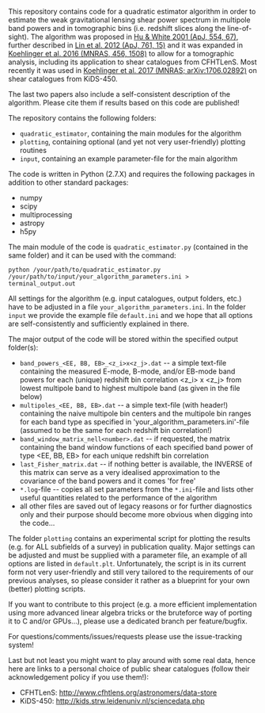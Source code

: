 This repository contains code for a quadratic estimator algorithm in order to estimate the weak gravitational lensing shear power spectrum in multipole band powers and in tomographic bins (i.e. redshift slices along the line-of-sight). The algorithm was proposed in [Hu & White 2001 (ApJ, 554, 67)](http://adsabs.harvard.edu/abs/2001ApJ...554...67H), further described in [Lin et al. 2012 (ApJ, 761, 15)](http://adsabs.harvard.edu/abs/2012ApJ...761...15L) and it was expanded in [Koehlinger et al. 2016 (MNRAS, 456, 1508)](http://adsabs.harvard.edu/abs/2016MNRAS.456.1508K) to allow for a tomographic analysis, including its application to shear catalogues from CFHTLenS. Most recently it was used in [Koehlinger et al. 2017 (MNRAS; arXiv:1706.02892)](http://adsabs.harvard.edu/abs/2017arXiv170602892K) on shear catalogues from KiDS-450. 

The last two papers also include a self-consistent description of the algorithm. Please cite them if results based on this code are published! 

The repository contains the following folders:
* `quadratic_estimator`, containing the main modules for the algorithm
* `plotting`, containing optional (and yet not very user-friendly) plotting routines
* `input`, containing an example parameter-file for the main algorithm

The code is written in Python (2.7.X) and requires the following packages in addition to other standard packages:

* numpy
* scipy
* multiprocessing
* astropy
* h5py

The main module of the code is `quadratic_estimator.py` (contained in the same folder) and it can be used with the command:
```
python /your/path/to/quadratic_estimator.py /your/path/to/input/your_algorithm_parameters.ini > terminal_output.out
```
All settings for the algorithm (e.g. input catalogues, output folders, etc.) have to be adjusted in a file `your_algorithm_parameters.ini`. In the folder `input` we provide the example file `default.ini` and we hope that all options are self-consistently and sufficiently explained in there.

The major output of the code will be stored within the specified output folder(s):

* `band_powers_<EE, BB, EB>_<z_i>x<z_j>.dat` -- a simple text-file containing the measured E-mode, B-mode, and/or EB-mode band powers for each (unique) redshift bin correlation <z\_i\> x <z\_j\> from lowest multipole band to highest multipole band (as given in the file below)
* `multipoles_<EE, BB, EB>.dat` -- a simple text-file (with header!) containing the naive multipole bin centers and the multipole bin ranges for each band type as specified in 'your_algorithm_parameters.ini'-file (assumed to be the same for each redshift bin correlation!)
* `band_window_matrix_nell<number>.dat` -- if requested, the matrix containing the band window functions of each specified band power of type <EE, BB, EB\> for each unique redshift bin correlation
* `last_Fisher_matrix.dat` -- if nothing better is available, the INVERSE of this matrix can serve as a very idealised approximation to the covariance of the band powers and it comes 'for free'
* `*.log`-file -- copies all set parameters from the `*.ini`-file and lists other useful quantities related to the performance of the algorithm
* all other files are saved out of legacy reasons or for further diagnostics only and their purpose should become more obvious when digging into the code...
     
The folder `plotting` contains an experimental script for plotting the results (e.g. for ALL subfields of a survey) in publication quality. Major settings can be adjusted and must be supplied with a parameter file, an example of all options are listed in `default.plt`. Unfortunately, the script is in its current form not very user-friendly and still very tailored to the requirements of our previous analyses, so please consider it rather as a blueprint for your own (better) plotting scripts.

If you want to contribute to this project (e.g. a more efficient implementation using more advanced linear algebra tricks or the bruteforce way of porting it to C and/or GPUs...), please use a dedicated branch per feature/bugfix.

For questions/comments/issues/requests please use the issue-tracking system!

Last but not least you might want to play around with some real data, hence here are links to a personal choice of public shear catalogues (follow their acknowledgement policy if you use them!):

* CFHTLenS: http://www.cfhtlens.org/astronomers/data-store
* KiDS-450: http://kids.strw.leidenuniv.nl/sciencedata.php

